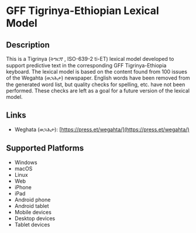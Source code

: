 GFF Tigrinya-Ethiopian Lexical Model
====================================


Description
-----------

This is a Tigrinya (ትግርኛ , ISO-639-2 ti-ET) lexical model developed to support predictive text in 
the corresponding GFF Tigrinya-Ethiopia keyboard.  The lexical model is based on the content found from 100
issues of the Wegahta (ወጋሕታ) newspaper. English words have been removed from the generated word list,
but quality checks for spelling, etc. have not been performed.  These checks are left as a goal for a
future version of the lexical model.


Links
-----
* Weghata (ወጋሕታ): [https://press.et/wegahta/](https://press.et/wegahta/)


Supported Platforms
-------------------
 * Windows
 * macOS
 * Linux
 * Web
 * iPhone
 * iPad
 * Android phone
 * Android tablet
 * Mobile devices
 * Desktop devices
 * Tablet devices
